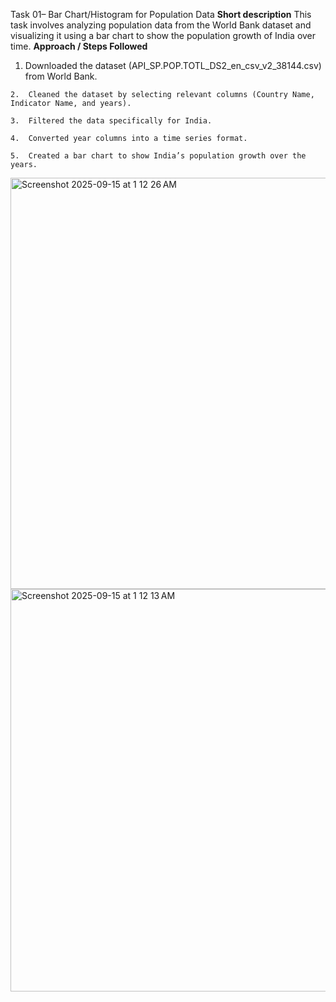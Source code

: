 Task 01– Bar Chart/Histogram for Population Data
**Short description**
This task involves analyzing population data from the World Bank dataset and visualizing it using a bar chart to show the population growth of India over time.
**Approach / Steps Followed**	
  1.	Downloaded the dataset (API_SP.POP.TOTL_DS2_en_csv_v2_38144.csv) from World Bank.
  	
	2.	Cleaned the dataset by selecting relevant columns (Country Name, Indicator Name, and years).

	3.	Filtered the data specifically for India.
 
	4.	Converted year columns into a time series format.
 
	5.	Created a bar chart to show India’s population growth over the years.
 
<img width="1268" height="658" alt="Screenshot 2025-09-15 at 1 12 26 AM" src="https://github.com/user-attachments/assets/461e24a3-4540-4163-9b08-a77b82dd3513" />
<img width="1264" height="644" alt="Screenshot 2025-09-15 at 1 12 13 AM" src="https://github.com/user-attachments/assets/d66df76d-544e-4c63-85fe-3ba5c1be9c4f" />
